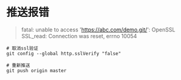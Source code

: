 # 推送报错

> fatal: unable to access 'https://abc.com/demo.git/': OpenSSL SSL_read: Connection was reset, errno 10054

```shell
# 取消ssl验证
git config --global http.sslVerify "false"

# 重新推送
git push origin master
```

